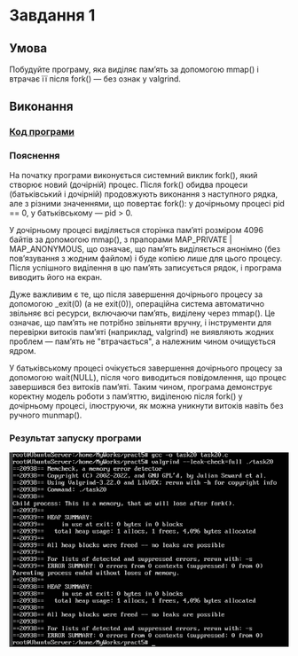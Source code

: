 # Завдання 1

## Умова

Побудуйте програму, яка виділяє пам’ять за допомогою mmap() і втрачає її після fork() — без ознак у valgrind.

## Виконання

### [Код програми](task20/task20.c) 

### Пояснення

На початку програми виконується системний виклик fork(), який створює новий (дочірній) процес. Після fork() обидва процеси (батьківський і дочірній) продовжують виконання з наступного рядка, але з різними значеннями, що повертає fork(): у дочірньому процесі pid == 0, у батьківському — pid > 0.

У дочірньому процесі виділяється сторінка пам’яті розміром 4096 байтів за допомогою mmap(), з прапорами MAP_PRIVATE | MAP_ANONYMOUS, що означає, що пам’ять виділяється анонімно (без пов’язування з жодним файлом) і буде копією лише для цього процесу. Після успішного виділення в цю пам’ять записується рядок, і програма виводить його на екран.

Дуже важливим є те, що після завершення дочірнього процесу за допомогою _exit(0) (а не exit(0)), операційна система автоматично звільняє всі ресурси, включаючи пам’ять, виділену через mmap(). Це означає, що пам’ять не потрібно звільняти вручну, і інструменти для перевірки витоків пам’яті (наприклад, valgrind) не виявляють жодних проблем — пам’ять не "втрачається", а належним чином очищується ядром.

У батьківському процесі очікується завершення дочірнього процесу за допомогою wait(NULL), після чого виводиться повідомлення, що процес завершився без витоків пам’яті. Таким чином, програма демонструє коректну модель роботи з пам’яттю, виділеною після fork() у дочірньому процесі, ілюструючи, як можна уникнути витоків навіть без ручного munmap().

### Результат запуску програми

![](task20/task20.png)
